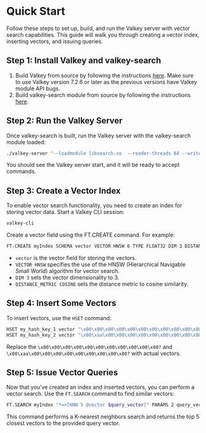 # Quick Start

Follow these steps to set up, build, and run the Valkey server with vector search capabilities. This guide will walk you through creating a vector index, inserting vectors, and issuing queries.

## Step 1: Install Valkey and valkey-search

1. Build Valkey from source by following the instructions [here](https://github.com/valkey-io/valkey?tab=readme-ov-file#building-valkey-using-makefile). Make sure to use Valkey version 7.2.6 or later as the previous versions have Valkey module API bugs.
2. Build valkey-search module from source by following the instructions [here](https://github.com/valkey-io/valkey-search/tree/main?tab=readme-ov-file#build-instructions).

## Step 2: Run the Valkey Server

Once valkey-search is built, run the Valkey server with the valkey-search module loaded:

```bash
./valkey-server "--loadmodule libsearch.so  --reader-threads 64 --writer-threads 64"
```

You should see the Valkey server start, and it will be ready to accept commands.

## Step 3: Create a Vector Index

To enable vector search functionality, you need to create an index for storing vector data.
Start a Valkey CLI session:

```bash
valkey-cli
```

Create a vector field using the FT.CREATE command. For example:

```bash
FT.CREATE myIndex SCHEMA vector VECTOR HNSW 6 TYPE FLOAT32 DIM 3 DISTANCE_METRIC COSINE
```

- `vector` is the vector field for storing the vectors.
- `VECTOR HNSW` specifies the use of the HNSW (Hierarchical Navigable Small World) algorithm for vector search.
- `DIM 3` sets the vector dimensionality to 3.
- `DISTANCE_METRIC COSINE` sets the distance metric to cosine similarity.

## Step 4: Insert Some Vectors

To insert vectors, use the `HSET` command:

```bash
HSET my_hash_key_1 vector "\x00\x00\x00\x00\x00\x00\x00\x00\x00\x00\x80?"
HSET my_hash_key_2 vector "\x00\xaa\x00\x00\x00\x00\x00\x00\x00\x00\x80?"
```

Replace the `\x00\x00\x00\x00\x00\x00\x00\x00\x00\x00\x80?` and `\x00\xaa\x00\x00\x00\x00\x00\x00\x00\x00\x80?` with actual vectors.

## Step 5: Issue Vector Queries

Now that you've created an index and inserted vectors, you can perform a vector search. Use the `FT.SEARCH` command to find similar vectors:

```bash
FT.SEARCH myIndex "*=>[KNN 5 @vector $query_vector]" PARAMS 2 query_vector "\xcd\xccL?\x00\x00\x00\x00\x00\x00\x00\x00"
```

This command performs a K-nearest neighbors search and returns the top 5 closest vectors to the provided query vector.
